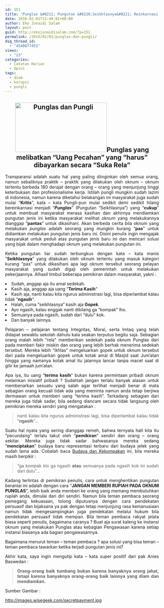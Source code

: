 ```yaml
---
id: 151
title: 'Punglas &#8211; Pungutan &#8220;Seikhlasnya&#8221; Reinkarnasi dari Pungli'
date: 2016-02-01T13:49:01+00:00
author: Eko Junaidi Salam
layout: post
guid: http://ekojunaidisalam.com/?p=151
permalink: /2016/02/01/punglas-dan-pungli/
dsq_thread_id:
  - "4540877453"
views:
  - "23"
categories:
  - Catatan Harian
  - Opini
tags:
  - diam
  - korupsi
  - pungli
---
```

<h2 style="text-align: center;">
  <a href="https://ekojunaidisalam.com/wp-content/uploads/2016/02/secretpayment.jpg" rel="attachment wp-att-152"><img class="aligncenter wp-image-152 size-medium" src="https://ekojunaidisalam.com/wp-content/uploads/2016/02/secretpayment-300x162.jpg" alt="Punglas dan Pungli" width="300" height="162" srcset="https://ekojunaidisalam.com/wp-content/uploads/2016/02/secretpayment-300x162.jpg 300w, https://ekojunaidisalam.com/wp-content/uploads/2016/02/secretpayment-768x415.jpg 768w, https://ekojunaidisalam.com/wp-content/uploads/2016/02/secretpayment-500x271.jpg 500w, https://ekojunaidisalam.com/wp-content/uploads/2016/02/secretpayment.jpg 1000w" sizes="(max-width: 300px) 100vw, 300px" /></a>Punglas yang melibatkan &#8220;Uang Pecahan&#8221; yang &#8220;harus&#8221;<br /> dibayarkan secara &#8220;Suka Rela&#8221;
</h2>

<p style="text-align: justify;">
  Transparansi adalah suatu hal yang paling diinginkan oleh semua orang, namun sebaliknya praktik &#8211; praktik yang dilakukan oleh oknum &#8211; oknum tertentu berbeda 180 derajat dengan orang &#8211; orang yang menjunjung tinggi keterbukaan dan profesionalisme kerja. Istilah pungli mungkin sudah lazim di indonesia, namun karena diketahui belakangan ini masyarakat juga sudah mulai &#8220;<strong>Kritis</strong>&#8220;, kata &#8211; kata Pungli-pun mulai sedikit demi sedikit hilang bereinkarnasi menjadi &#8220;<em><strong>Punglas</strong></em>&#8221; (Pungutan &#8220;Seikhlasnya&#8221;) yang &#8220;<strong>cukup</strong>&#8221; untuk membuat masyarakat merasa kasihan dan akhirnya mendiamkan pungutan jenis ini ketika masyarakat melihat oknum yang melakukannya dianggap &#8220;<strong>pantas</strong>&#8221; untuk dikasihani. Akan berbeda cerita bila oknum yang melakukan <em>punglas</em> adalah seorang yang mungkin kurang &#8220;<strong>pas</strong>&#8221; untuk didiamkan melakukan pungutan jenis baru ini. Disini penulis ingin mengajak masyarakat untuk peduli atas pungutan jenis baru ini dan mencari solusi yang bijak dalam menghadapi oknum yang melakukan pungutan ini.<a name='more'></a>
</p>

<p style="text-align: justify;">
  Ketika pungutan liar sudah terbungkus dengan kata &#8211; kata manis &#8220;<strong>Seikhlasnya</strong>&#8221; yang dilakukan oleh oknum tertentu yang masuk kategori kurang &#8220;pas&#8221; untuk dikasihani apa lagi oknum tersebut seorang pelayan masyarakat yang sudah digaji oleh pemerintah untuk melakukan pekerjaannya. Alhasil timbul beberapa pemikiran dalam masyarakat, yakni :
</p>

<li style="text-align: justify;">
  Sudah, anggap aja itu amal sedekah.
</li>
<li style="text-align: justify;">
  Kasih aja, anggap aja uang &#8220;<strong>Terima Kasih</strong>&#8220;
</li>
<li style="text-align: justify;">
  Kasih aja, nanti kalau kita ngurus administrasi lagi, bisa diperlambat kalau tidak &#8220;<strong>ngasih</strong>&#8220;.
</li>
<li style="text-align: justify;">
  Halah, cuma &#8220;seikhlasnya&#8221; kasih aja <strong>Gopek</strong>.
</li>
<li style="text-align: justify;">
  Ayo ngasih, kalau enggak nanti dibilang ga &#8220;kompak&#8221; lho.
</li>
<li style="text-align: justify;">
  Semuanya pada ngasih, sudah dari &#8220;dulu&#8221; kok.
</li>
<li style="text-align: justify;">
  Dan banyak lainnya.
</li>

<p style="text-align: justify;">
  Pelajaran &#8211; pelajaran tentang Integritas, Moral, serta Imtaq yang telah didapat sewaktu sekolah dahulu kala seakan terputus begitu saja. Sebagian orang malah lebih &#8220;rela&#8221; memberikan sedekah pada oknum Punglas dari pada memberi fakir miskin dan orang yang lebih berhak menerima sedekah tersebut. Mereka lebih &#8220;ikhlas&#8221; mengeluarkan gopek untuk oknum tersebut dari pada mengeluarkan gopek untuk kotak amal di Masjid saat Jum&#8217;atan hingga yang namanya kotak amal itu jalannya lancar tanpa macet saat di gilir ke jamaah jum&#8217;atan.
</p>

<p style="text-align: justify;">
  Apa iya, itu uang &#8220;<strong>terima kasih</strong>&#8221; bukan karena permintaan pribadi oknum melainkan inisiatif pribadi ? Sudahlah jangan terlalu banyak alasan untuk membenarkan sesuatu yang salah agar terlihat menjadi benar di mata sebagian orang kecuali tidak ada yang meminta namun anda tetap berjiwa dermawan untuk memberi uang &#8220;terima kasih&#8221;. Terkadang sebagian dari mereka juga tidak sadar, bila sedang diancam secara tidak langsung oleh pemikiran mereka sendiri yang mengatakan :
</p>

> <p style="text-align: justify;">
>   nanti kalau kita ngurus administrasi lagi, bisa diperlambat kalau tidak &#8220;<strong>ngasih</strong>&#8220;&#8230;
> </p>

<p style="text-align: justify;">
  Suatu hal nyata yang sering dianggap remeh, bahwa ternyata hati kita itu &#8220;pecundang&#8221; terlalu takut oleh &#8220;<strong>pemikiran</strong>&#8221; sendiri dan orang &#8211; orang sekitar. Mereka juga tidak sadar bahwasanya mereka sedang &#8220;<strong>menciptakan</strong>&#8221; budaya baru representasi terbaru dari budaya jelek yang sudah lama ada. Cobalah baca <a href="http://blog.ekojunaidisalam.com/2015/01/budayadankekompakan.html" target="_blank">Budaya dan Kekompakan</a> ini, bila mereka masih berpikir :
</p>

> <p style="text-align: justify;">
>   &#8220;ga kompak klo ga ngasih <strong>atau</strong> semuanya pada ngasih kok ini sudah dari dulu&#8221;&#8230;
> </p>

<p style="text-align: justify;">
  Kadang terlintas di pemikiran penulis, cara untuk menghentikan pungutan berantai ini adalah dengan cara &#8220;<strong>JANGAN MEMBERI RUPIAH PADA OKNUM PUNGLAS</strong>&#8220;, lebih baik anda memberi ke orang yang memang membutuhkan rupiah anda, dimulai dari diri sendiri. Namun bila teman pembaca seorang pemegang kekuasaan, tolong diputusnya dengan cara pendekatan persuasif dan bijaksana ya pak dengan tetap menjunjung rasa kemanusiaan namun tidak mengesampingkan juga pendekatan melalui hukum bila pendekatan persuasif tidak mempan. Bila teman pembaca rakyat jelata biasa seperti penulis, bagaimana caranya ? Buat aja surat kaleng ke instansi oknum yang melakukan Punglas atau kebagian Pengawasan karena setiap instansi biasanya ada bagian pengawasannya.
</p>

<p style="text-align: justify;">
  Bagaimana menurut teman &#8211; teman pembaca ? apa solusi yang bisa teman &#8211; teman pembaca tawarkan ketika terjadi pungutan jenis ini?
</p>

<p style="text-align: justify;">
  Akhir kata, saya ingin mengutip kata &#8211; kata super positif dari pak Anies Baswedan :
</p>

> <p style="text-align: justify;">
>   <strong>Orang-orang baik tumbang bukan karena banyaknya orang jahat, tetapi karena banyaknya orang-orang baik lainnya yang diam dan mendiamkan.</strong>
> </p>

Sumber Gambar :
  
<a href="http://images.wisegeek.com/secretpayment.jpg" target="_blank">http://images.wisegeek.com/secretpayment.jpg</a>
